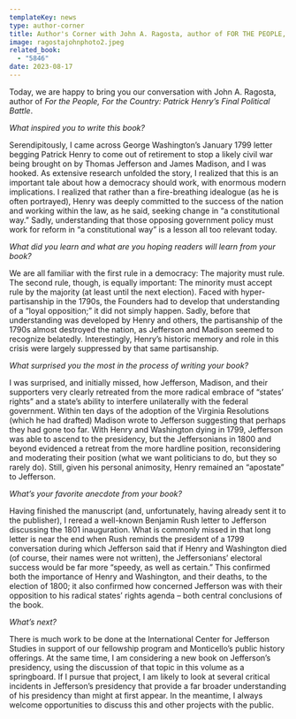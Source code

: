 ```yaml
---
templateKey: news
type: author-corner
title: Author's Corner with John A. Ragosta, author of FOR THE PEOPLE, FOR THE COUNTRY
image: ragostajohnphoto2.jpeg
related_book:
  - "5846"
date: 2023-08-17
---
```

Today, we are happy to bring you our conversation with John A. Ragosta, author of *For the People, For the Country: Patrick Henry’s Final Political Battle*.

*What inspired you to write this book?* 

Serendipitously, I came across George Washington’s January 1799 letter begging Patrick Henry to come out of retirement to stop a likely civil war being brought on by Thomas Jefferson and James Madison, and I was hooked. As extensive research unfolded the story, I realized that this is an important tale about how a democracy should work, with enormous modern implications. I realized that rather than a fire-breathing idealogue (as he is often portrayed), Henry was deeply committed to the success of the nation and working within the law, as he said, seeking change in “a constitutional way.” Sadly, understanding that those opposing government policy must work for reform in “a constitutional way” is a lesson all too relevant today.

*What did you learn and what are you hoping readers will learn from your book?* 

We are all familiar with the first rule in a democracy: The majority must rule. The second rule, though, is equally important: The minority must accept rule by the majority (at least until the next election). Faced with hyper-partisanship in the 1790s, the Founders had to develop that understanding of a “loyal opposition;” it did not simply happen. Sadly, before that understanding was developed by Henry and others, the partisanship of the 1790s almost destroyed the nation, as Jefferson and Madison seemed to recognize belatedly. Interestingly, Henry’s historic memory and role in this crisis were largely suppressed by that same partisanship.

*What surprised you the most in the process of writing your book?* 

I was surprised, and initially missed, how Jefferson, Madison, and their supporters very clearly retreated from the more radical embrace of “states’ rights” and a state’s ability to interfere unilaterally with the federal government. Within ten days of the adoption of the Virginia Resolutions (which he had drafted) Madison wrote to Jefferson suggesting that perhaps they had gone too far. With Henry and Washington dying in 1799, Jefferson was able to ascend to the presidency, but the Jeffersonians in 1800 and beyond evidenced a retreat from the more hardline position, reconsidering and moderating their position (what we want politicians to do, but they so rarely do). Still, given his personal animosity, Henry remained an “apostate” to Jefferson.

*What’s your favorite anecdote from your book?*

Having finished the manuscript (and, unfortunately, having already sent it to the publisher), I reread a well-known Benjamin Rush letter to Jefferson discussing the 1801 inauguration. What is commonly missed in that long letter is near the end when Rush reminds the president of a 1799 conversation during which Jefferson said that if Henry and Washington died (of course, their names were not written), the Jeffersonians’ electoral success would be far more “speedy, as well as certain.” This confirmed both the importance of Henry and Washington, and their deaths, to the election of 1800; it also confirmed how concerned Jefferson was with their opposition to his radical states’ rights agenda – both central conclusions of the book.

*What’s next?* 

There is much work to be done at the International Center for Jefferson Studies in support of our fellowship program and Monticello’s public history offerings. At the same time, I am considering a new book on Jefferson’s presidency, using the discussion of that topic in this volume as a springboard. If I pursue that project, I am likely to look at several critical incidents in Jefferson’s presidency that provide a far broader understanding of his presidency than might at first appear. In the meantime, I always welcome opportunities to discuss this and other projects with the public.